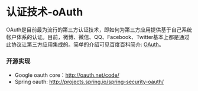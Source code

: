 # 认证技术-oAuth



OAuth是目前最为流行的第三方认证技术，即如何为第三方应用提供基于自己系统帐户体系的认证。目前，微博、微信、QQ、Facebook、Twitter基本上都是通过此协议让第三方应用集成的。简单的介绍可见百度百科简介: [OAuth](http://baike.baidu.com/link?url=Atszf_5BaipVU0_H2Gy8qZ9K0W9WnnmEmRwl6SXkHJyrbB5-GxZ_Kc57hjaCEfF-0wGkcblothOuji0Cabwvu_)。



### 开源实现

* Google oauth core：[http:\/\/oauth.net\/code\/](http://oauth.net/code/)
* Spring oauth: [http:\/\/projects.spring.io\/spring-security-oauth\/](http://projects.spring.io/spring-security-oauth/)

